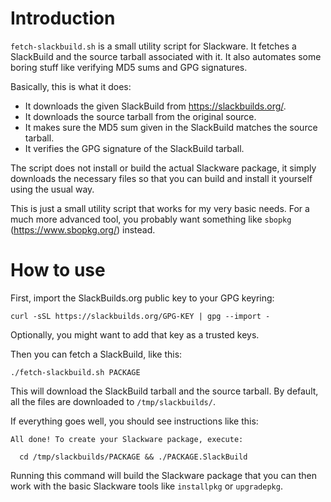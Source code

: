 # Introduction

`fetch-slackbuild.sh` is a small utility script for Slackware. It fetches a
SlackBuild and the source tarball associated with it. It also automates some
boring stuff like verifying MD5 sums and GPG signatures.

Basically, this is what it does:

* It downloads the given SlackBuild from https://slackbuilds.org/.
* It downloads the source tarball from the original source.
* It makes sure the MD5 sum given in the SlackBuild matches the source tarball.
* It verifies the GPG signature of the SlackBuild tarball.

The script does not install or build the actual Slackware package, it simply
downloads the necessary files so that you can build and install it yourself
using the usual way.

This is just a small utility script that works for my very basic needs.
For a much more advanced tool, you probably want something like `sbopkg`
(https://www.sbopkg.org/) instead.

# How to use

First, import the SlackBuilds.org public key to your GPG keyring:

    curl -sSL https://slackbuilds.org/GPG-KEY | gpg --import -

Optionally, you might want to add that key as a trusted keys.

Then you can fetch a SlackBuild, like this:

    ./fetch-slackbuild.sh PACKAGE

This will download the SlackBuild tarball and the source tarball.
By default, all the files are downloaded to `/tmp/slackbuilds/`.

If everything goes well, you should see instructions like this:

    All done! To create your Slackware package, execute:
    
      cd /tmp/slackbuilds/PACKAGE && ./PACKAGE.SlackBuild
    

Running this command will build the Slackware package that you can then work
with the basic Slackware tools like `installpkg` or `upgradepkg`.
